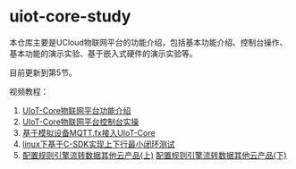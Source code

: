 # uiot-core-study

本仓库主要是UCloud物联网平台的功能介绍，包括基本功能介绍、控制台操作、基本功能的演示实验、基于嵌入式硬件的演示实验等。

目前更新到第5节。

视频教程：
1. [UIoT-Core物联网平台功能介绍](https://www.bilibili.com/video/av83554315/)
2. [UIoT-Core物联网平台控制台实操](https://www.bilibili.com/video/av83622948/)
3. [基于模拟设备MQTT.fx接入UIoT-Core](https://www.bilibili.com/video/av84287537/)
4. [linux下基于C-SDK实现上下行最小闭环测试](https://www.bilibili.com/video/av83431300/)
5. [配置规则引擎流转数据其他云产品(上)](https://www.bilibili.com/video/av84294111/)
   [配置规则引擎流转数据其他云产品(下)](https://www.bilibili.com/video/av84296837/)
